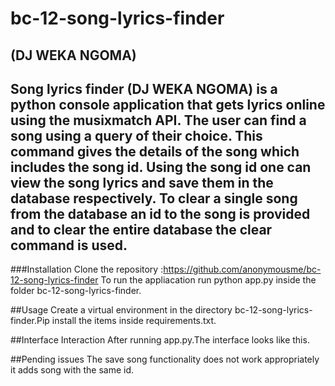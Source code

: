 # bc-12-song-lyrics-finder

(DJ WEKA NGOMA)
-------------------------------------------------------------
Song lyrics finder (DJ WEKA NGOMA) is  a python console application that gets lyrics online using the musixmatch API. The user can find a song using a query of their choice. This command gives the details of the song which includes the song id. Using the song id one can view the song lyrics and save them in the database respectively. To clear a single song from the database an id to the song is provided and to clear the entire database the clear command is used. 
-------------------------------------------------------------------
###Installation
Clone the repository :https://github.com/anonymousme/bc-12-song-lyrics-finder
To run the appliacation run python app.py inside the folder bc-12-song-lyrics-finder.

##Usage
Create a virtual environment in the directory bc-12-song-lyrics-finder.Pip install the items inside requirements.txt.

##Interface Interaction
After running app.py.The interface looks like this.

##Pending issues
The save song functionality does not work appropriately it adds song with the same id.